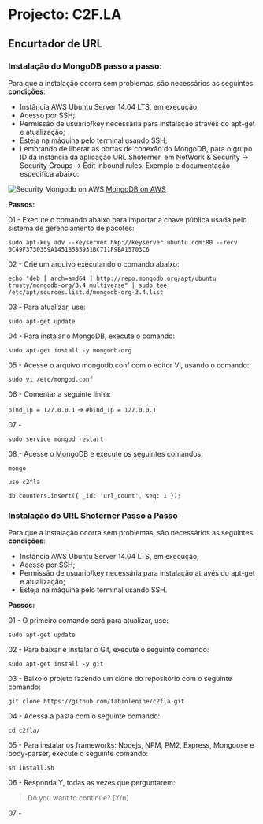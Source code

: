# Projecto: C2F.LA

## Encurtador de URL

### Instalação do MongoDB passo a passo:

Para que a instalação ocorra sem problemas, são necessários as seguintes **condições**:

* Instância AWS Ubuntu Server 14.04 LTS, em execução;
* Acesso por SSH;
* Permissão de usuário/key necessária para instalação através do apt-get e atualização;
* Esteja na máquina pelo terminal usando SSH;
* Lembrando de liberar as portas de conexão do MongoDB, para o grupo ID da instância da aplicação URL Shoterner, em NetWork & Security -> Security Groups -> Edit inbound rules. Exemplo e documentação especifica abaixo:

![Security Mongodb on AWS](http://docs.aws.amazon.com/quickstart/latest/mongodb/images/inbound-rules.png)
[MongoDB on AWS](http://docs.aws.amazon.com/quickstart/latest/mongodb/security.html)


**Passos:**

01 - Execute o comando abaixo para importar a chave pública usada pelo sistema de gerenciamento de pacotes:

`sudo apt-key adv --keyserver hkp://keyserver.ubuntu.com:80 --recv 0C49F3730359A14518585931BC711F9BA15703C6`

02 - Crie um arquivo executando o comando abaixo:

`echo "deb [ arch=amd64 ] http://repo.mongodb.org/apt/ubuntu trusty/mongodb-org/3.4 multiverse" | sudo tee /etc/apt/sources.list.d/mongodb-org-3.4.list`

03 - Para atualizar, use:  

`sudo apt-get update`

04 - Para instalar o MongoDB, execute o comando:

`sudo apt-get install -y mongodb-org`

05 - Acesse o arquivo mongodb.conf com o editor Vi, usando o comando:

`sudo vi /etc/mongod.conf`

06 - Comentar a seguinte linha:

`bind_Ip = 127.0.0.1` -> `#bind_Ip = 127.0.0.1`

07 -

`sudo service mongod restart`

08 - Acesse o MongoDB e execute os seguintes comandos:

`mongo`

`use c2fla`

`db.counters.insert({ _id: 'url_count', seq: 1 });`



### Instalação do URL Shoterner Passo a Passo

Para que a instalação ocorra sem problemas, são necessários as seguintes **condições**:

* Instância AWS Ubuntu Server 14.04 LTS, em execução;
* Acesso por SSH;
* Permissão de usuário/key necessária para instalação através do apt-get e atualização;
* Esteja na máquina pelo terminal usando SSH.

**Passos:**

01 - O primeiro comando será para atualizar, use:  

`sudo apt-get update`

02 - Para baixar e instalar o Git, execute o seguinte comando:

`sudo apt-get install -y git`

03 - Baixo o projeto fazendo um clone do repositório com o seguinte comando:   

 `git clone https://github.com/fabiolenine/c2fla.git`

04 - Acessa a pasta com o seguinte comando:

`cd c2fla/`

05 - Para instalar os frameworks: Nodejs, NPM, PM2, Express, Mongoose e body-parser, execute o seguinte comando:

`sh install.sh`

06 - Responda Y, todas as vezes que perguntarem:

>Do you want to continue? [Y/n]

07 -
